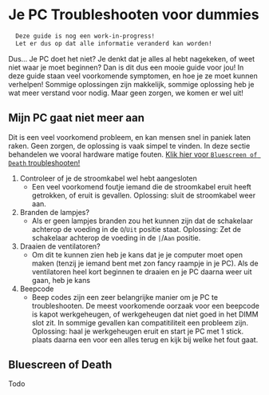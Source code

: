 # Je PC Troubleshooten voor dummies
```diff
  Deze guide is nog een work-in-progress! 
  Let er dus op dat alle informatie veranderd kan worden!
```

Dus...
Je PC doet het niet?
Je denkt dat je alles al hebt nagekeken, of weet niet waar je moet beginnen?
Dan is dit dus een mooie guide voor jou!
In deze guide staan veel voorkomende symptomen, en hoe je ze moet kunnen verhelpen!
Sommige oplossingen zijn makkelijk, sommige oplossing heb je wat meer verstand voor nodig.
Maar geen zorgen, we komen er wel uit!

## Mijn PC gaat niet meer aan
Dit is een veel voorkomend probleem, en kan mensen snel in paniek laten raken.
Geen zorgen, de oplossing is vaak simpel te vinden.
In deze sectie behandelen we vooral hardware matige fouten.
[Klik hier voor `Bluescreen of Death` troubleshooten!](https://github.com/FinlayDaG33k/Ik-ben-ICT-Hobbyist/blob/master/Je%20PC%20troubleshooten%20voor%20dummies.md#bluescreen-of-death)

1. Controleer of je de stroomkabel wel hebt aangesloten
    - Een veel voorkomend foutje
    iemand die de stroomkabel eruit heeft getrokken, of eruit is gevallen.
    Oplossing: sluit de stroomkabel weer aan.
2. Branden de lampjes?
    - Als er geen lampjes branden zou het kunnen zijn dat de schakelaar achterop de voeding in de `O`/`Uit` positie staat.
      Oplossing: Zet de schakelaar achterop de voeding in de `|`/`Aan` positie.
3. Draaien de ventilatoren?
    - Om dit te kunnen zien heb je kans dat je je computer moet open maken (tenzij je iemand bent met zon fancy raampje in je PC).
    Als de ventilatoren heel kort beginnen te draaien en je PC daarna weer uit gaan, heb je kans 
4. Beepcode
    - Beep codes zijn een zeer belangrijke manier om je PC te troubleshooten.
    De meest voorkomende oorzaak voor een beepcode is kapot werkgeheugen, of werkgeheugen dat niet goed in het DIMM slot zit.
   In sommige gevallen kan compatitiliteit een probleem zijn.
  Oplossing: haal je werkgeheugen eruit en start je PC met 1 stick. plaats daarna een voor een alles terug en kijk bij welke het fout gaat.


## Bluescreen of Death
Todo
